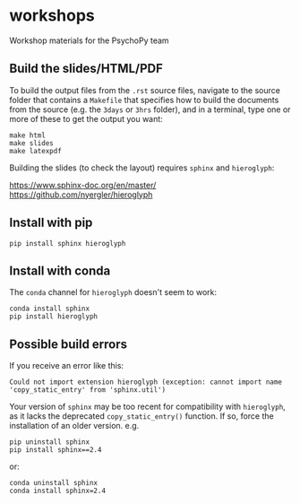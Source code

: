 # workshops
Workshop materials for the PsychoPy team

## Build the slides/HTML/PDF

To build the output files from the `.rst` source files, navigate to the source folder that contains a `Makefile` that specifies how to build the documents from the source (e.g. the `3days` or `3hrs` folder), and in a terminal, type one or more of these to get the output you want:

    make html
    make slides
    make latexpdf

Building the slides (to check the layout) requires `sphinx` and `hieroglyph`:

https://www.sphinx-doc.org/en/master/
https://github.com/nyergler/hieroglyph

## Install with pip

    pip install sphinx hieroglyph

## Install with conda
The `conda` channel for `hieroglyph` doesn't seem to work:

    conda install sphinx
    pip install hieroglyph

## Possible build errors
If you receive an error like this:

    Could not import extension hieroglyph (exception: cannot import name 'copy_static_entry' from 'sphinx.util')

Your version of `sphinx` may be too recent for compatibility with `hieroglyph`, as it lacks the deprecated `copy_static_entry()` function. If so, force the installation of an older version. e.g.

    pip uninstall sphinx
    pip install sphinx==2.4

or:

    conda uninstall sphinx
    conda install sphinx=2.4
